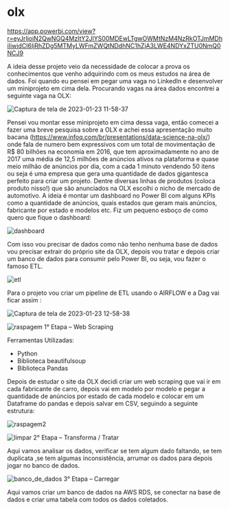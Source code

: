 # olx
https://app.powerbi.com/view?r=eyJrIjoiN2QwNGQ4MzItY2JlYS00MDEwLTgwOWMtNzM4NzRkOTJmMDhiIiwidCI6IjRhZDg5MTMyLWFmZWQtNDdhNC1hZjA3LWE4NDYxZTU0NmQ0NCJ9


A ideia desse projeto veio da necessidade de colocar a prova os conhecimentos que venho adquirindo com os meus estudos na área de dados. Foi quando eu pensei em pegar uma vaga no LinkedIn e desenvolver um miniprojeto em cima dela. Procurando vagas na área dados encontrei a seguinte vaga na OLX: 

![Captura de tela de 2023-01-23 11-58-37](https://user-images.githubusercontent.com/64050213/214082540-f101c3e2-fff9-4b2a-9895-97d986fca47e.png)

Pensei vou montar esse miniprojeto em cima dessa vaga, então comecei a fazer uma breve pesquisa sobre a OLX e achei essa apresentação muito bacana (https://www.infoq.com/br/presentations/data-science-na-olx/) onde fala de numero bem expressivos com um total de movimentação de R$ 80 bilhões na economia em 2016, que tem aproximadamente no ano de 2017 uma média de 12,5 milhões de anúncios ativos na plataforma e quase meio milhão de anúncios por dia, com a cada 1 minuto vendendo 50 itens ou seja é uma empresa que gera uma quantidade de dados gigantesca perfeito para criar um projeto. Dentre diversas linhas de produtos (coloca produto nisso!) que são anunciados na OLX escolhi o nicho de mercado de automotivo. A ideia é montar um dashboard no Power BI com alguns KPIs como a quantidade de anúncios, quais estados que geram mais anúncios, fabricante por estado e modelos etc. Fiz um pequeno esboço de como quero que fique o dashboard:

![dashboard](https://user-images.githubusercontent.com/64050213/214081770-0f9aeb50-fad6-4ebd-ad1b-f6d71d9fa616.png)

Com isso vou precisar de dados como não tenho nenhuma base de dados vou precisar extrair do próprio site da OLX, depois vou tratar e depois criar um banco de dados para consumir pelo Power BI, ou seja, vou fazer o famoso ETL.

![etl](https://user-images.githubusercontent.com/64050213/214081760-652cc3b9-80e6-4924-a8e6-0638052b158d.png)

Para o projeto vou criar um pipeline de ETL usando o AIRFLOW e a Dag vai ficar assim :

![Captura de tela de 2023-01-23 12-58-38](https://user-images.githubusercontent.com/64050213/214086646-add4e0ad-eefd-4091-b639-b39f9fe8d8bb.png)


![raspagem](https://user-images.githubusercontent.com/64050213/214081756-f168b009-d3db-41a1-9424-985b73eb8409.png) 1° Etapa – Web Scraping

Ferramentas Utilizadas:



*   Python
*   Biblioteca beautifulsoup
*   Biblioteca Pandas


Depois de estudar o site da OLX decidi criar um web scraping que vai ir em cada fabricante de carro, depois vai em modelo por modelo e pegar a quantidade de anúncios por estado de cada modelo e colocar em um Dataframe do pandas e depois salvar em CSV, seguindo a seguinte estrutura:

![raspagem2](https://user-images.githubusercontent.com/64050213/214081731-a4d34fed-054a-4a3b-ae7a-0db9d2baf85d.png)

![limpar](https://user-images.githubusercontent.com/64050213/214081757-427c351e-db38-4f11-bbed-0eb7298ba921.png) 2° Etapa – Transforma / Tratar

Aqui vamos analisar os dados, verificar se tem algum dado faltando, se tem duplicata ,se tem algumas inconsistência, arrumar os dados para depois jogar no banco de dados.

![banco_de_dados](https://user-images.githubusercontent.com/64050213/214081771-4cc89a06-3475-40a4-b1b1-22e515fcaa3f.png) 3° Etapa – Carregar

Aqui vamos criar um banco de dados na AWS RDS, se conectar na base de dados e criar uma tabela com todos os dados coletados.
